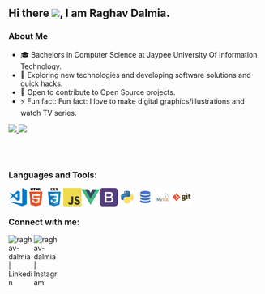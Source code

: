 <h2> Hi there <img src="https://raw.githubusercontent.com/MartinHeinz/MartinHeinz/master/wave.gif" width="30px">, I am Raghav Dalmia. </h2>
<h3>About Me</h3>

- 🎓 Bachelors in Computer Science at Jaypee University Of Information Technology.
- 🔭 Exploring new technologies and developing software solutions and quick hacks.
- 👯 Open to contribute to Open Source projects.
- ⚡ Fun fact: Fun fact: I love to make digital graphics/illustrations and watch TV series.


<a href="https://github.com/raghavdalmia1712">
  <img height="180em" src="https://github-readme-stats.vercel.app/api?username=raghavdalmia1712&theme=buefy&show_icons=true" />
  <img height="180em" src="https://github-readme-stats.vercel.app/api/top-langs/?username=raghavdalmia1712&theme=buefy&layout=compact" />
</a>

<br /><br/>

### Languages and Tools:
<img align="left" alt="Visual Studio Code" width="36px" src="https://raw.githubusercontent.com/github/explore/80688e429a7d4ef2fca1e82350fe8e3517d3494d/topics/visual-studio-code/visual-studio-code.png" />
<img align="left" alt="HTML5" width="36px" src="https://raw.githubusercontent.com/github/explore/80688e429a7d4ef2fca1e82350fe8e3517d3494d/topics/html/html.png" />
<img align="left" alt="CSS3" width="36px" src="https://raw.githubusercontent.com/github/explore/80688e429a7d4ef2fca1e82350fe8e3517d3494d/topics/css/css.png" />
<img align="left" alt="JavaScript" width="36px" src="https://raw.githubusercontent.com/github/explore/80688e429a7d4ef2fca1e82350fe8e3517d3494d/topics/javascript/javascript.png" />
<img align="left" alt="React" width="36px" src="https://raw.githubusercontent.com/github/explore/80688e429a7d4ef2fca1e82350fe8e3517d3494d/topics/vue/vue.png" />
<img align="left" alt="Bootstrap" width="36px" src="https://raw.githubusercontent.com/github/explore/80688e429a7d4ef2fca1e82350fe8e3517d3494d/topics/bootstrap/bootstrap.png" />
<img align="left" alt="Python" width="36px" src="https://raw.githubusercontent.com/github/explore/e94815998e4e0713912fed477a1f346ec04c3da2/topics/python/python.png" />
<img align="left" alt="SQL" width="36px" src="https://raw.githubusercontent.com/github/explore/80688e429a7d4ef2fca1e82350fe8e3517d3494d/topics/sql/sql.png" />
<img align="left" alt="MySQL" width="36px" src="https://raw.githubusercontent.com/github/explore/80688e429a7d4ef2fca1e82350fe8e3517d3494d/topics/mysql/mysql.png" />
<img align="left" alt="Git" width="36px" src="https://raw.githubusercontent.com/github/explore/80688e429a7d4ef2fca1e82350fe8e3517d3494d/topics/git/git.png" />

<br /><br/>

### Connect with me:
<a href="https://www.linkedin.com/in/raghavdalmia/"><img align="left" alt="raghav-dalmia | Linkedin" width="50px" src="https://cdn4.iconfinder.com/data/icons/social-media-2110/64/Linked_In-01-512.png" /></a>
<a href="https://www.instagram.com/0o_raghav_o0/"><img align="left" alt="raghav-dalmia | Instagram" width="50px" src="https://cdn4.iconfinder.com/data/icons/social-media-2110/64/Instagram-01-512.png" /></a>

<!--Here are some ideas to get you started:

- 🔭 I’m currently working on ...
- 🌱 I’m currently learning ...
- 👯 I’m looking to collaborate on ...
- 🤔 I’m looking for help with ...
- 💬 Ask me about ...
- 📫 How to reach me: ...
- 😄 Pronouns: ... -->